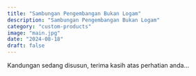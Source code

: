 ```yaml
---
title: "Sambungan Pengembangan Bukan Logam"
description: "Sambungan Pengembangan Bukan Logam"
category: "custom-products"
image: "main.jpg"
date: "2024-08-18"
draft: false
---
```


Kandungan sedang disusun, terima kasih atas perhatian anda...